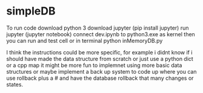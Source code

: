 # simpleDB

To run code 
download python 3
download jupyter (pip install jupyter)
run jupyter (jupyter notebook)
connect dev.ipynb to python3.exe as kernel 
then you can run and test cell 
or in terminal  python inMemoryDB.py 


 I think the instructions could be more specific, for example i didnt know if i should have made the 
 data structure from scratch or just use a python dict or a cpp map 
 it might be more fun to implemnet using more basic data structures or 
 maybe implement a back up system to code up where you can use rollback plus a #
 and have the database rollback that many changes or states.
